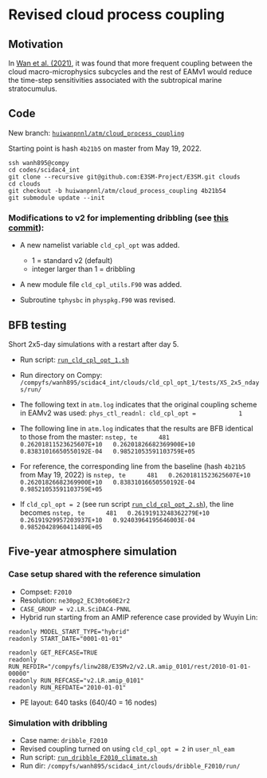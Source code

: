 # Revised cloud process coupling

## Motivation

In [Wan et al. (2021)](https://gmd.copernicus.org/articles/14/1921/2021/), it was found that more frequent coupling between the cloud macro-microphysics subcycles and the rest of EAMv1 would reduce the time-step sensitivities associated with the subtropical marine stratocumulus.

## Code 

New branch: [`huiwanpnnl/atm/cloud_process_coupling`](https://github.com/E3SM-Project/E3SM/tree/huiwanpnnl/atm/cloud_process_coupling)

Starting point is hash `4b21b5` on master from May 19, 2022.

```
ssh wanh895@compy
cd codes/scidac4_int
git clone --recursive git@github.com:E3SM-Project/E3SM.git clouds
cd clouds
git checkout -b huiwanpnnl/atm/cloud_process_coupling 4b21b54
git submodule update --init
```

### Modifications to v2 for implementing dribbling (see [this commit](https://github.com/E3SM-Project/E3SM/commit/d47976c3588573566312475cd6fe8f00a5bc2fda)):

* A new namelist variable `cld_cpl_opt` was added.
  * 1 = standard v2 (default)
  * integer larger than 1 = dribbling

* A new module file `cld_cpl_utils.F90` was added.

* Subroutine `tphysbc` in `physpkg.F90` was revised.


## BFB testing

Short 2x5-day simulations with a restart after day 5.

* Run script: [`run_cld_cpl_opt_1.sh`](https://github.com/huiwanpnnl/scidac_integration/blob/main/scripts/cloud_process_coupling/run_cld_cpl_opt_1.sh)

* Run directory on Compy: `/compyfs/wanh895/scidac4_int/clouds/cld_cpl_opt_1/tests/XS_2x5_ndays/run/`

* The following text in `atm.log` indicates that the original coupling scheme in EAMv2 was used:
`phys_ctl_readnl: cld_cpl_opt =            1`

* The following line in `atm.log` indicates that the results are BFB identical to those from the master: `nstep, te      481   0.26201811523625607E+10   0.26201826682369900E+10   0.83831016650550192E-04   0.98521053591103759E+05`

* For reference, the corresponding line from the baseline (hash `4b21b5` from May 19, 2022) is `nstep, te      481   0.26201811523625607E+10   0.26201826682369900E+10   0.83831016650550192E-04   0.98521053591103759E+05`

* If `cld_cpl_opt = 2` (see run script [`run_cld_cpl_opt_2.sh`](https://github.com/huiwanpnnl/scidac_integration/blob/main/scripts/cloud_process_coupling/run_cld_cpl_opt_2.sh)), the line becomes `nstep, te      481   0.26191913248362279E+10   0.26191929957203937E+10   0.92403964195646003E-04   0.98520428960411489E+05` 

## Five-year atmosphere simulation

### Case setup shared with the reference simulation

* Compset: `F2010`
* Resolution: `ne30pg2_EC30to60E2r2`
* `CASE_GROUP = v2.LR.SciDAC4-PNNL`
* Hybrid run starting from an AMIP reference case provided by Wuyin Lin:

```
readonly MODEL_START_TYPE="hybrid"  
readonly START_DATE="0001-01-01"

readonly GET_REFCASE=TRUE
readonly RUN_REFDIR="/compyfs/linw288/E3SMv2/v2.LR.amip_0101/rest/2010-01-01-00000"
readonly RUN_REFCASE="v2.LR.amip_0101"
readonly RUN_REFDATE="2010-01-01"
```
 * PE layout: 640 tasks (640/40 = 16 nodes)

### Simulation with dribbling

* Case name: `dribble_F2010`
* Revised coupling turned on using `cld_cpl_opt = 2` in `user_nl_eam`
* Run script: [`run_dribble_F2010_climate.sh`](https://github.com/huiwanpnnl/scidac_integration/blob/main/scripts/cloud_process_coupling/run_dribble_F2010_climate.sh)
* Run dir: `/compyfs/wanh895/scidac4_int/clouds/dribble_F2010/run/`



